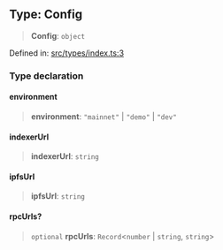 
## Type: Config

> **Config**: `object`

Defined in: [src/types/index.ts:3](https://github.com/centrifuge/centrifuge-sdk/blob/e8ba8663632aeb3b16074665a356e75ab51e8c4b/src/types/index.ts#L3)

### Type declaration

#### environment

> **environment**: `"mainnet"` \| `"demo"` \| `"dev"`

#### indexerUrl

> **indexerUrl**: `string`

#### ipfsUrl

> **ipfsUrl**: `string`

#### rpcUrls?

> `optional` **rpcUrls**: `Record`\<`number` \| `string`, `string`\>
